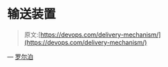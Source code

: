 # 输送装置

> 原文:[https://devops.com/delivery-mechanism/](https://devops.com/delivery-mechanism/)

— [罗尔泊](https://devops.com/author/breselman/)